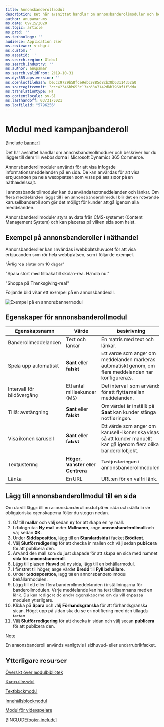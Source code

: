 ```yaml
---
title: Annonsbanderollmodul
description: Det här avsnittet handlar om annonsbanderollmoduler och beskriver hur du lägger till dem till webbsidorna i Microsoft Dynamics 365 Commerce.
author: anupamar-ms
ms.date: 09/15/2020
ms.topic: article
ms.prod: ''
ms.technology: ''
audience: Application User
ms.reviewer: v-chgri
ms.custom: ''
ms.assetid: ''
ms.search.region: Global
ms.search.industry: ''
ms.author: anupamar
ms.search.validFrom: 2019-10-31
ms.dyn365.ops.version: ''
ms.openlocfilehash: be3cc9729b58fce9ebc9885d8cb20b63114362a0
ms.sourcegitcommit: 3cdc42346bb653c13ab33a7142dbb7969f1f6dda
ms.translationtype: HT
ms.contentlocale: sv-SE
ms.lasthandoff: 03/31/2021
ms.locfileid: "5796256"
---
```

# <a name="promo-banner-module"></a>Modul med kampanjbanderoll

[!include [banner](includes/banner.md)]

Det här avsnittet handlar om annonsbanderollmoduler och beskriver hur du lägger till dem till webbsidorna i Microsoft Dynamics 365 Commerce.

Annonsbanderollmoduler används för att visa infogade informationsmeddelanden på en sida. De kan användas för att visa erbjudanden på hela webbplatsen som visas på alla sidor på en näthandelssajt. 

I annonsbanderollmoduler kan du använda textmeddelanden och länkar. Om flera meddelanden läggs till i en annonsbanderollmodul blir det en roterande karusellbanderoll som gör det möjligt för kunder att gå igenom alla meddelanden. 

Annonsbanderollmoduler styrs av data från CMS-systemet (Content Management System) och kan placeras på vilken sida som helst.

## <a name="usage-examples-of-promo-banners-in-e-commerce"></a>Exempel på annonsbanderoller i näthandel

Annonsbanderoller kan användas i webbplatshuvudet för att visa erbjudanden som rör hela webbplatsen, som i följande exempel.

"Årlig rea slutar om 10 dagar"

"Spara stort med tillbaka till skolan-rea. Handla nu."

"Shoppa på Thanksgiving-rea!" 

Följande bild visar ett exempel på en annonsbanderoll.

![Exempel på en annonsbannermodul](./media/ecommerce-Promobanner.PNG)

## <a name="promo-banner-module-properties"></a>Egenskaper för annonsbanderollmodul

| Egenskapsnamn             | Värde                              | beskrivning |
|---------------------------|------------------------------------|-------------|
| Banderollmeddelanden           | Text och länkar                     | En matris med text och länkar. |
| Spela upp automatiskt                  | **Sant** eller **falskt**              | Ett värde som anger om meddelanden markeras automatiskt genom, om flera meddelanden har konfigurerats. |
| Intervall för bildövergång | Ett antal millisekunder (MS)      | Det intervall som används för att flytta mellan meddelanden. |
| Tillåt avstängning             | **Sant** eller **falskt**              | Om värdet är inställt på **Sant** kan kunder stänga notifieringen. |
| Visa ikonen karusell     | **Sant** eller **falskt**              | Ett värde som anger om karusell-ikoner ska visas, så att kunder manuellt kan gå igenom flera olika banderollobjekt. |
| Textjustering            | **Höger**, **Vänster** eller **Centrera** | Textjusteringen i annonsbanderollmodulen. |
| Länka                      | En URL                              | URL:en för en valfri länk. |

## <a name="add-a-promo-banner-module-to-a-page"></a>Lägg till annonsbanderollmodul till en sida 

Om du vill lägga till en annonsbanderollmodul på en sida och ställa in de obligatoriska egenskaperna följer du stegen nedan.

1. Gå till **mallar** och välj sedan **ny** för att skapa en ny mall.
1. I dialogrutan **Ny mal** under **Mallnamn**, ange **annonsbanderollmall** och välj sedan **OK**.
1. Under **Siddisposition**, lägg till en **Standardsida** i facket **Brödtext**. 
1. Välj **Slutför redigering** för att checka in mallen och välj sedan **publicera** för att publicera den. 
1. Använd den mall som du just skapade för att skapa en sida med namnet **sida för annonsbanderoll**. 
1. Lägg till platsen **Huvud** på ny sida, lägg till en behållarmodul. 
1. I fönstret till höger, ange värdet **Bredd** till **Fyll behållare**.
1. Under **Siddisposition**, lägg till en annonsbanderollmodul i behållarmodulen.
1. Lägg till ett eller flera banderollmeddelanden i inställningarna för banderollmodulen. Varje meddelande kan ha text tillsammans med en länk. Du kan redigera de andra egenskaperna om du vill anpassa modulen ytterligare.
1. Klicka på **Spara** och välj **Förhandsgranska** för att förhandsgranska sidan. Högst upp på sidan ska du se en notifiering med den tillagda texten.
1. Välj **Slutför redigering** för att checka in sidan och välj sedan **publicera** för att publicera den.

> [!NOTE]
> En annonsbanderoll används vanligtvis i sidhuvud- eller underrubrikfacket.


## <a name="additional-resources"></a>Ytterligare resurser

[Översikt över modulbibliotek](starter-kit-overview.md)

[Karusellmodul](add-carousel.md)

[Textblockmodul](add-content-rich-block.md)

[Innehållsblockmodul](add-hero-module.md)

[Modul för videospelare](add-video-player.md)


[!INCLUDE[footer-include](../includes/footer-banner.md)]